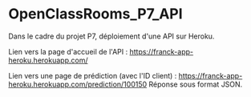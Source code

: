 # OpenClassRooms_P7_API

Dans le cadre du projet P7, déploiement d'une API sur Heroku.

Lien vers la page d'accueil de l'API :  https://franck-app-heroku.herokuapp.com/

Lien vers une page de prédiction (avec l'ID client) :  https://franck-app-heroku.herokuapp.com/prediction/100150
Réponse sous format JSON.
